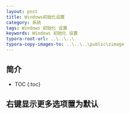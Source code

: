 ```yaml
---
layout: post
title: Windows初始化设置
category: 系统
tags: Windows 初始化 设置
keywords: Windows 初始化 设置
typora-root-url: ..\..\..\
typora-copy-images-to: ..\..\..\public\zimage
---
```


## 简介
 * TOC
 {:toc}
## 右键显示更多选项置为默认



